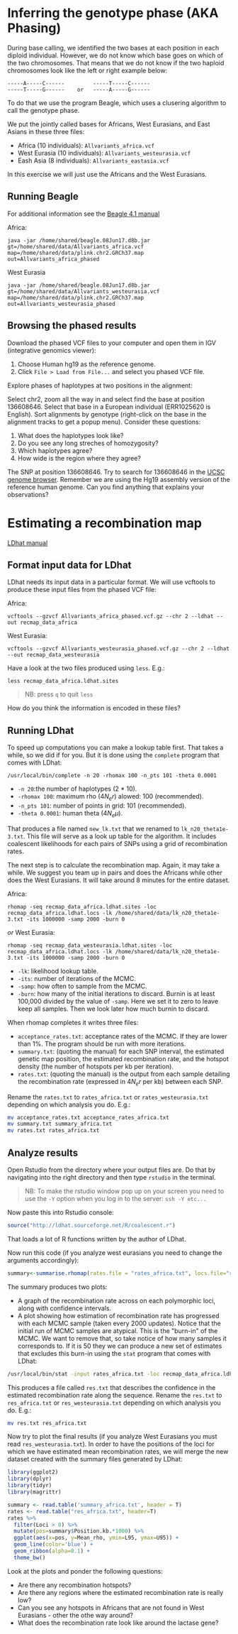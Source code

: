 # Inferring the genotype phase (AKA Phasing)

During base calling, we identified the two bases at each position in each diploid individual. However, we do not know which base goes on which of the two chromosomes. That means that we do not know if the two haploid chromosomes look like the left or right example below:

    -----A-----C------         -----T-----C------ 
    -----T-----G------    or   -----A-----G------


To do that we use the program Beagle, which uses a clusering algorithm to call the genotype phase.

We put the jointly called bases for Africans, West Eurasians, and East Asians in these three files:

- Africa (10 individuals): `Allvariants_africa.vcf`
- West Eurasia (10 individuals): `Allvariants_westeurasia.vcf`
- Eash Asia (8 individuals): `Allvariants_eastasia.vcf`

In this exercise we will just use the Africans and the West Eurasians.

## Running Beagle

For additional information see the [Beagle 4.1 manual](https://faculty.washington.edu/browning/beagle/beagle_4.1_03Oct15.pdf)

Africa:

    java -jar /home/shared/beagle.08Jun17.d8b.jar gt=/home/shared/data/Allvariants_africa.vcf map=/home/shared/data/plink.chr2.GRCh37.map out=Allvariants_africa_phased

West Eurasia

    java -jar /home/shared/beagle.08Jun17.d8b.jar gt=/home/shared/data/Allvariants_westeurasia.vcf map=/home/shared/data/plink.chr2.GRCh37.map out=Allvariants_westeurasia_phased

## Browsing the phased results

Download the phased VCF files to your computer and open them in IGV (integrative genomics viewer): 
    
1. Choose Human hg19 as the reference genome.
2. Click `File > Load from File...` and select you phased VCF file.

Explore phases of haplotypes at two positions in the alignment:

Select chr2, zoom all the way in and select find the base at position 136608646. Select that base in a European individual (ERR1025620 is English). Sort alignments by genotype (right-click on the base in the alignment tracks to get a popup menu). Consider these questions:

1. What does the haplotypes look like?
2. Do you see any long streches of homozygosity?
3. Which haplotypes agree?
4. How wide is the region where they agree?

The SNP at position 136608646. Try to search for 136608646 in the [UCSC genome browser](https://genome-euro.ucsc.edu/cgi-bin/hgGateway?redirect=manual&source=genome.ucsc.edu). Remember we are using the Hg19 assembly version of the reference human genome. Can you find anything that explains your observations?

# Estimating a recombination map

[LDhat  manual](https://github.com/auton1/LDhat/blob/master/manual.pdf)

## Format input data for LDhat

LDhat needs its input data in a particular format. We will use vcftools to produce these input files from the phased VCF file:

Africa:

    vcftools --gzvcf Allvariants_africa_phased.vcf.gz --chr 2 --ldhat --out recmap_data_africa

West Eurasia:

    vcftools --gzvcf Allvariants_westeurasia_phased.vcf.gz --chr 2 --ldhat --out recmap_data_westeurasia

Have a look at the two files produced using `less`. E.g.:

    less recmap_data_africa.ldhat.sites 

> NB: press `q` to quit `less`

How do you think the information is encoded in these files?

## Running LDhat

To speed up computations you can make a lookup table first. That takes a while, so we did if for you. But it is done using the `complete` program that comes with LDhat:

    /usr/local/bin/complete -n 20 -rhomax 100 -n_pts 101 -theta 0.0001

- `-n 20`:the number of haplotypes (2 * 10).
- `-rhomax 100`: maximum rho ($4N_e r$) alowed: 100 (recommended).
- `-n_pts 101`: number of points in grid: 101 (recommended).
- `-theta 0.0001`: human theta ($4N_e \mu$).

That produces a file named `new_lk.txt` that we renamed to `lk_n20_theta1e-3.txt`. This file will serve as a look up table for the algorithm. It includes coalescent likelihoods for each pairs of SNPs using a grid of recombination rates.

The next step is to calculate the recombination map. Again, it may take a while. We suggest you team up in pairs and does the Africans while other does the West Eurasians. It will take around 8 minutes for the entire dataset.

Africa:

    rhomap -seq recmap_data_africa.ldhat.sites -loc recmap_data_africa.ldhat.locs -lk /home/shared/data/lk_n20_theta1e-3.txt -its 1000000 -samp 2000 -burn 0

*or* West Eurasia:

    rhomap -seq recmap_data_westeurasia.ldhat.sites -loc recmap_data_africa.ldhat.locs -lk /home/shared/data/lk_n20_theta1e-3.txt -its 1000000 -samp 2000 -burn 0

- `-lk`: likelihood lookup table.
- `-its`: number of iterations of the MCMC.
- `-samp`: how often to sample from the MCMC.
- `-burn`: how many of the initial iterations to discard. Burnin is at least 100,000 divided by the value of `-samp`. Here we set it to zero to leave keep all samples. Then we look later how much burnin to discard.

When rhomap completes it writes three files:

- `acceptance_rates.txt`: acceptance rates of the MCMC. If they are lower than 1%. The program should be run with more iterations.
- `summary.txt`: (quoting the manual) for each SNP interval, the estimated genetic map position, the estimated recombination rate, and the hotspot density (the number of hotspots per kb per iteration).
- `rates.txt`: (quoting the manual) is the output from each sample detailing the recombination rate (expressed in $4N_e r$ per kb) between each SNP. 

Rename the `rates.txt` to `rates_africa.txt` or `rates_westeurasia.txt` depending on which analysis you do. E.g.:

```bash
mv acceptance_rates.txt acceptance_rates_africa.txt
mv summary.txt summary_africa.txt
mv rates.txt rates_africa.txt
```      
## Analyze results

Open Rstudio from the directory where your output files are. Do that by navigating into the right directory and then type `rstudio` in the terminal.

> NB: To make the rstudio window pop up on your screen you need to use the `-Y` option when you log in to the server: `ssh -Y etc...`

Now paste this into Rstudio console:

```R
source("http://ldhat.sourceforge.net/R/coalescent.r")
```

That loads a lot of R functions written by the author of LDhat.

Now run this code (if you analyze west eurasians you need to change the arguments accordingly):

```R
summary<-summarise.rhomap(rates.file = "rates_africa.txt", locs.file="recmap_data_africa.ldhat.locs")
```

The summary produces two plots:

- A graph of the recombination rate across on each polymorphic loci, along with confidence intervals.
- A plot showing how estimation of recombination rate has progressed with each MCMC sample (taken every 2000 updates). Notice that the initial run of MCMC samples are atypical. This is the "burn-in" of the MCMC. We want to remove that, so take notice of how many samples it corresponds to. If it is 50 they we can produce a new set of estimates that excludes this burn-in using the `stat` program that comes with LDhat:

```bash
/usr/local/bin/stat -input rates_africa.txt -loc recmap_data_africa.ldhat.locs -burn 50
```

This produces a file called `res.txt` that describes the confidence in the estimated recombination rate along the sequence. Rename the `res.txt` to `res_africa.txt` or `res_westeurasia.txt` depending on which analysis you do. E.g.:

```bash
mv res.txt res_africa.txt
```

Now try to plot the final results (if you analyze West Eurasians you must read `res_westeurasia.txt`). In order to have the positions of the loci for which we have estimated mean recombination rates, we will merge the new dataset created with the summary files generated by LDhat:

```R
library(ggplot2)
library(dplyr)
library(tidyr)
library(magrittr)

summary <- read.table('summary_africa.txt', header = T)
rates <- read.table("res_africa.txt", header=T)
rates %>%
  filter(Loci > 0) %>%
  mutate(pos=summary$Position.kb.*1000) %>%
  ggplot(aes(x=pos, y=Mean_rho, ymin=L95, ymax=U95)) +  
  geom_line(color='blue') +
  geom_ribbon(alpha=0.1) +
  theme_bw()
```

Look at the plots and ponder the following questions:

- Are there any recombination hotspots?
- Are there any regions where the estimated recombination rate is really low? 
- Can you see any hotspots in Africans that are not found in West Eurasians - other the othe way around?
- What does the recombination rate look like around the lactase gene?


